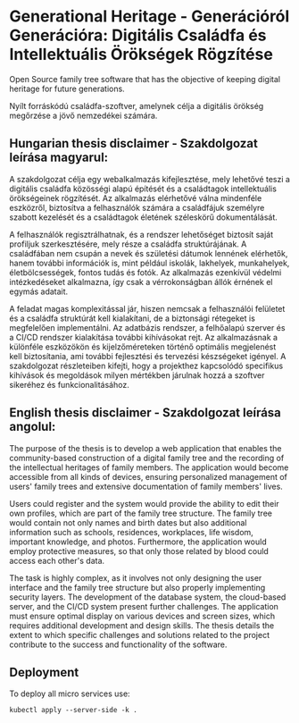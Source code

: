 # Generational Heritage - Generációról Generációra: Digitális Családfa és Intellektuális Örökségek Rögzítése
Open Source family tree software that has the objective of keeping digital heritage for future generations.

Nyílt forráskódú családfa-szoftver, amelynek célja a digitális örökség megőrzése a jövő nemzedékei számára.

## Hungarian thesis disclaimer - Szakdolgozat leírása magyarul:
A szakdolgozat célja egy webalkalmazás kifejlesztése, mely lehetővé teszi a digitális családfa közösségi alapú építését és a családtagok intellektuális örökségeinek
rögzítését. Az alkalmazás elérhetővé válna mindenféle eszközről, biztosítva a felhasználók számára a családfájuk személyre szabott kezelését és a családtagok életének
széleskörű dokumentálását.

A felhasználók regisztrálhatnak, és a rendszer lehetőséget biztosít saját profiljuk szerkesztésére, mely része a családfa struktúrájának. A családfában nem csupán a
nevek és születési dátumok lennének elérhetők, hanem további információk is, mint például iskolák, lakhelyek, munkahelyek, életbölcsességek, fontos tudás és fotók.
Az alkalmazás ezenkívül védelmi intézkedéseket alkalmazna, így csak a vérrokonságban állók érnének el egymás adatait.

A feladat magas komplexitással jár, hiszen nemcsak a felhasználói felületet és a családfa struktúrát kell kialakítani, de a biztonsági rétegeket is megfelelően implementálni.
Az adatbázis rendszer, a felhőalapú szerver és a CI/CD rendszer kialakítása további kihívásokat rejt. Az alkalmazásnak a különféle eszközökön és kijelzőméreteken
történő optimális megjelenést kell biztosítania, ami további fejlesztési és tervezési készségeket igényel. A szakdolgozat részleteiben kifejti, hogy a projekthez kapcsolódó
specifikus kihívások és megoldások milyen mértékben járulnak hozzá a szoftver sikeréhez és funkcionalitásához.

## English thesis disclaimer - Szakdolgozat leírása angolul:
The purpose of the thesis is to develop a web application that enables the community-based construction of a digital family tree and the recording of the intellectual heritages of family members. The application would become accessible from all kinds of devices, ensuring personalized management of users' family trees and extensive documentation of family members' lives.

Users could register and the system would provide the ability to edit their own profiles, which are part of the family tree structure. The family tree would contain not only names and birth dates but also additional information such as schools, residences, workplaces, life wisdom, important knowledge, and photos. Furthermore, the application would employ protective measures, so that only those related by blood could access each other's data.

The task is highly complex, as it involves not only designing the user interface and the family tree structure but also properly implementing security layers. The development of the database system, the cloud-based server, and the CI/CD system present further challenges. The application must ensure optimal display on various devices and screen sizes, which requires additional development and design skills. The thesis details the extent to which specific challenges and solutions related to the project contribute to the success and functionality of the software.

## Deployment
To deploy all micro services use:

```bash:
kubectl apply --server-side -k .
```